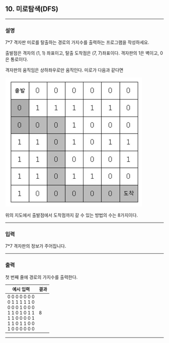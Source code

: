 ## 10. 미로탐색(DFS)
*************************************************************************
### 설명
7*7 격자판 미로를 탈출하는 경로의 가지수를 출력하는 프로그램을 작성하세요.

출발점은 격자의 (1, 1) 좌표이고, 탈출 도착점은 (7, 7)좌표이다. 격자판의 1은 벽이고, 0은 통로이다.

격자판의 움직임은 상하좌우로만 움직인다. 미로가 다음과 같다면

![img.png](img.png)

위의 지도에서 출발점에서 도착점까지 갈 수 있는 방법의 수는 8가지이다. 

-------------------------------------------------------------------------
### 입력

7*7 격자판의 정보가 주어집니다. 

-------------------------------------------------------------------------
### 출력
첫 번째 줄에 경로의 가지수를 출력한다. 

| 예시 입력                                                                                                               | 결과                                     |
|---------------------------------------------------------------------------------------------------------------------|----------------------------------------|
| 0 0 0 0 0 0 0<br>0 1 1 1 1 1 0<br>0 0 0 1 0 0 0<br>1 1 0 1 0 1 1<br>1 1 0 0 0 0 1<br>1 1 0 1 1 0 0<br>1 0 0 0 0 0 0 | 8                                                                                                                   |


-------------------------------------------------------------------------